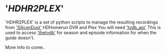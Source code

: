 # '*HDHR2PLEX*'
'HDHR2PLEX' is a set of python scripts to manage the resulting recordings from ['SiliconDust'](http://www.silicondust.comhttp://www.silicondust.com) HDHomerun DVR and Plex
You will need ['tvdb_api'](https://github.com/dbr/tvdb_api/)
This is used to access ['thetvdb']([http://www.thetvdb.com]) for season and episode information for when the guide doesn't.

More Info to come..